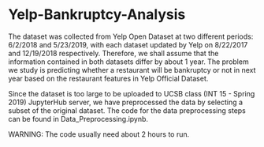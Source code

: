 # Yelp-Bankruptcy-Analysis

The dataset was collected from Yelp Open Dataset at two different periods: 6/2/2018 and 5/23/2019, with each dataset updated by Yelp on 8/22/2017 and 12/19/2018 respectively. Therefore, we shall assume that the information contained in both datasets differ by about 1 year. The problem we study is predicting whether a restaurant will be bankruptcy or not in next year based on the restaurant features in Yelp Official Dataset. 

Since the dataset is too large to be uploaded to UCSB class (INT 15 - Spring 2019) JupyterHub server, we have preprocessed the data by selecting a subset of the original dataset. The code for the data preprocessing steps can be found in Data_Preprocessing.ipynb.

WARNING: The code usually need about 2 hours to run.
